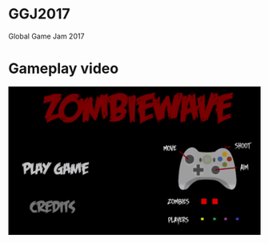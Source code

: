 # GGJ2017
Global Game Jam 2017

# Gameplay video

[![Gameplay Video](sample-gameplay.png)](https://www.youtube.com/watch?v=4gjn2JBRweY&feature=youtu.be-Y "Gameplay")
